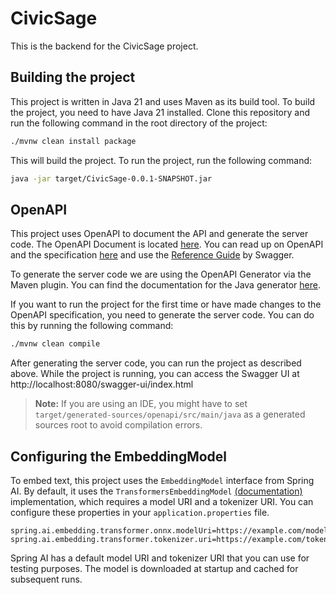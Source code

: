 # CivicSage

This is the backend for the CivicSage project.

## Building the project

This project is written in Java 21 and uses Maven as its build tool.
To build the project, you need to have Java 21 installed.
Clone this repository and run the following command in the root directory of the project:

```bash
./mvnw clean install package
```

This will build the project.
To run the project, run the following command:

```bash
java -jar target/CivicSage-0.0.1-SNAPSHOT.jar
```

## OpenAPI

This project uses OpenAPI to document the API and generate the server code.
The OpenAPI Document is located [here](https://github.com/uol-esis/CivicSage-OpenAPI).
You can read up on OpenAPI and the specification [here](https://spec.openapis.org/oas/v3.0.3) and use the
[Reference Guide](https://swagger.io/docs/specification/v3_0/about/) by Swagger.

To generate the server code we are using the OpenAPI Generator via the Maven plugin.
You can find the documentation for the Java generator [here](https://openapi-generator.tech/docs/generators/java/).

If you want to run the project for the first time or have made changes to the OpenAPI specification, you need to
generate the server code. You can do this by running the following command:

```bash
./mvnw clean compile
```

After generating the server code, you can run the project as described above.
While the project is running, you can access the Swagger UI at http://localhost:8080/swagger-ui/index.html

> **Note:** If you are using an IDE, you might have to set `target/generated-sources/openapi/src/main/java` as a
> generated sources root to avoid compilation errors.

## Configuring the EmbeddingModel

To embed text, this project uses the `EmbeddingModel` interface from Spring AI.
By default, it uses the `TransformersEmbeddingModel`
[(documentation)](https://docs.spring.io/spring-ai/reference/api/embeddings/onnx.html) implementation,
which requires a model URI and a tokenizer URI.
You can configure these properties in your `application.properties` file.

```properties
spring.ai.embedding.transformer.onnx.modelUri=https://example.com/model.onnx
spring.ai.embedding.transformer.tokenizer.uri=https://example.com/tokenizer.json
```

Spring AI has a default model URI and tokenizer URI that you can use for testing purposes.
The model is downloaded at startup and cached for subsequent runs.
